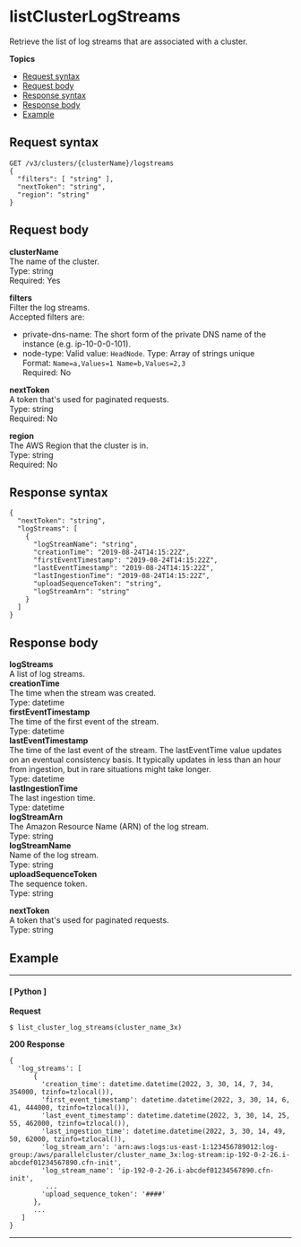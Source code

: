 # listClusterLogStreams<a name="list-cluster-log-streams"></a>

Retrieve the list of log streams that are associated with a cluster\.

**Topics**
+ [Request syntax](#list-cluster-log-streams-request)
+ [Request body](#list-cluster-log-streams-request-body)
+ [Response syntax](#list-cluster-log-streams-response)
+ [Response body](#list-cluster-log-streams-response-body)
+ [Example](#list-cluster-log-streams-example)

## Request syntax<a name="list-cluster-log-streams-request"></a>

```
GET /v3/clusters/{clusterName}/logstreams
{
  "filters": [ "string" ],
  "nextToken": "string",
  "region": "string"
}
```

## Request body<a name="list-cluster-log-streams-request-body"></a>

**clusterName**  
The name of the cluster\.  
Type: string  
Required: Yes

**filters**  
Filter the log streams\.  
Accepted filters are:  
+ private\-dns\-name: The short form of the private DNS name of the instance \(e\.g\. ip\-10\-0\-0\-101\)\.
+ node\-type: Valid value: `HeadNode`\.
Type: Array of strings unique  
Format: `Name=a,Values=1 Name=b,Values=2,3`  
Required: No

**nextToken**  
A token that's used for paginated requests\.  
Type: string  
Required: No

**region**  
The AWS Region that the cluster is in\.  
Type: string  
Required: No

## Response syntax<a name="list-cluster-log-streams-response"></a>

```
{
  "nextToken": "string",
  "logStreams": [
    {
      "logStreamName": "string",
      "creationTime": "2019-08-24T14:15:22Z",
      "firstEventTimestamp": "2019-08-24T14:15:22Z",
      "lastEventTimestamp": "2019-08-24T14:15:22Z",
      "lastIngestionTime": "2019-08-24T14:15:22Z",
      "uploadSequenceToken": "string",
      "logStreamArn": "string"
    }
  ]
}
```

## Response body<a name="list-cluster-log-streams-response-body"></a>

**logStreams**  
A list of log streams\.    
**creationTime**  
The time when the stream was created\.  
Type: datetime  
**firstEventTimestamp**  
The time of the first event of the stream\.  
Type: datetime  
**lastEventTimestamp**  
The time of the last event of the stream\. The lastEventTime value updates on an eventual consistency basis\. It typically updates in less than an hour from ingestion, but in rare situations might take longer\.  
Type: datetime  
**lastIngestionTime**  
The last ingestion time\.  
Type: datetime  
**logStreamArn**  
The Amazon Resource Name \(ARN\) of the log stream\.  
Type: string  
**logStreamName**  
Name of the log stream\.  
Type: string  
**uploadSequenceToken**  
The sequence token\.  
Type: string

**nextToken**  
A token that's used for paginated requests\.  
Type: string

## Example<a name="list-cluster-log-streams-example"></a>

------
#### [ Python ]

**Request**

```
$ list_cluster_log_streams(cluster_name_3x)
```

**200 Response**

```
{
  'log_streams': [
      {
        'creation_time': datetime.datetime(2022, 3, 30, 14, 7, 34, 354000, tzinfo=tzlocal()),
        'first_event_timestamp': datetime.datetime(2022, 3, 30, 14, 6, 41, 444000, tzinfo=tzlocal()),
        'last_event_timestamp': datetime.datetime(2022, 3, 30, 14, 25, 55, 462000, tzinfo=tzlocal()),
        'last_ingestion_time': datetime.datetime(2022, 3, 30, 14, 49, 50, 62000, tzinfo=tzlocal()),
        'log_stream_arn': 'arn:aws:logs:us-east-1:123456789012:log-group:/aws/parallelcluster/cluster_name_3x:log-stream:ip-192-0-2-26.i-abcdef01234567890.cfn-init',
        'log_stream_name': 'ip-192-0-2-26.i-abcdef01234567890.cfn-init',
         ...
        'upload_sequence_token': '####'
      },
      ...
   ]
}
```

------